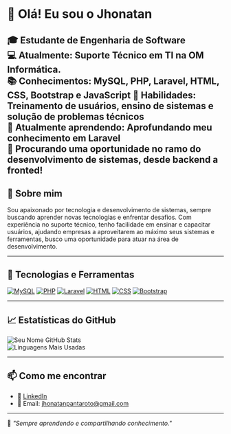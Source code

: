 # 👋 Olá! Eu sou o Jhonatan 
🎓 **Estudante de Engenharia de Software**  
💻 **Atualmente:** Suporte Técnico em TI na OM Informática.  
📚 **Conhecimentos:** MySQL, PHP, Laravel, HTML, CSS, Bootstrap e JavaScript
🎯 **Habilidades:** Treinamento de usuários, ensino de sistemas e solução de problemas técnicos  
🌱 **Atualmente aprendendo:** Aprofundando meu conhecimento em Laravel  
👯 Procurando uma oportunidade no ramo do desenvolvimento de sistemas, desde backend a fronted!  
---

## 🚀 Sobre mim

Sou apaixonado por tecnologia e desenvolvimento de sistemas, sempre buscando aprender novas tecnologias e enfrentar desafios. Com experiência no suporte técnico, tenho facilidade em ensinar e capacitar usuários, ajudando empresas a aproveitarem ao máximo seus sistemas e ferramentas, busco uma oportunidade para atuar na área de desenvolvimento.

---

## 🌟 Tecnologias e Ferramentas
[![MySQL](https://img.shields.io/badge/MySQL-00758f?style=for-the-badge&logo=mysql&logoColor=white)](https://www.mysql.com)
[![PHP](https://img.shields.io/badge/PHP-777bb4?style=for-the-badge&logo=php&logoColor=white)](https://www.php.net)
[![Laravel](https://img.shields.io/badge/Laravel-f9322c?style=for-the-badge&logo=laravel&logoColor=white)](https://laravel.com)
[![HTML](https://img.shields.io/badge/HTML5-e34f26?style=for-the-badge&logo=html5&logoColor=white)](https://developer.mozilla.org/en-US/docs/Web/HTML)
[![CSS](https://img.shields.io/badge/CSS3-1572b6?style=for-the-badge&logo=css3&logoColor=white)](https://developer.mozilla.org/en-US/docs/Web/CSS)
[![Bootstrap](https://img.shields.io/badge/Bootstrap-563d7c?style=for-the-badge&logo=bootstrap&logoColor=white)](https://getbootstrap.com)

---

## 📈 Estatísticas do GitHub
![Seu Nome GitHub Stats](https://github-readme-stats.vercel.app/api?username=J-Pantaroto&show_icons=true&theme=radical)  
![Linguagens Mais Usadas](https://github-readme-stats.vercel.app/api/top-langs/?username=J-Pantaroto&layout=compact&theme=radical)

---

## 📫 Como me encontrar
- 💼 [LinkedIn](https://www.linkedin.com/in/j-pantaroto)
- 📧 Email: jhonatanpantaroto@gmail.com


---

🌟 _"Sempre aprendendo e compartilhando conhecimento."_

